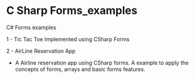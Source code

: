 # C Sharp Forms_examples
C# Forms examples

1 - Tic Tac Toe Implemented using CSharp Forms 

2 - AirLine Reservation App 
  * A Airline reservation app using CSharp forms. A example to apply the concepts of forms, arrays and basic forms features. 
